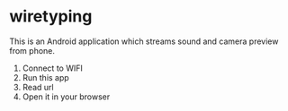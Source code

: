 # wiretyping
This is an Android application which streams sound and camera preview from phone.
1) Connect to WIFI
2) Run this app
3) Read url
4) Open it in your browser
